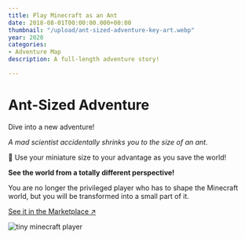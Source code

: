 ```yaml
---
title: Play Minecraft as an Ant
date: 2018-08-01T00:00:00.000+00:00
thumbnail: "/upload/ant-sized-adventure-key-art.webp"
year: 2020
categories:
- Adventure Map
description: A full-length adventure story!

---
```

# Ant-Sized Adventure

Dive into a new adventure!

_A mad scientist accidentally shrinks you to the size of an ant._

🐜 Use your miniature size to your advantage as you save the world!

**See the world from a totally different perspective!**

You are no longer the privileged player who has to shape the Minecraft world, but you will be transformed into a small part of it.

[See it in the Marketplace ↗️](https://mcmarket.place/?id=d833b3f9-0662-4132-9454-d0610d41ddb1)

![tiny minecraft player](/upload/minecraft-tiny-player.webp "I'm so tiny!")